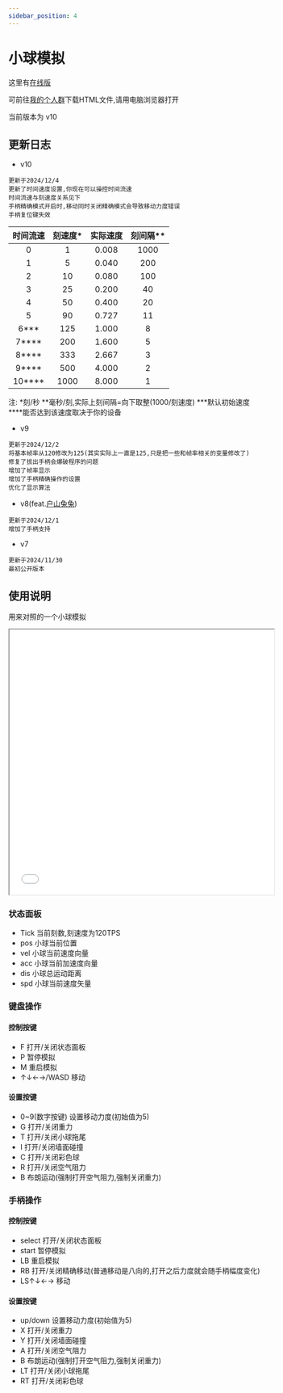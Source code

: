 ```yaml
---
sidebar_position: 4
---
```


# 小球模拟

这里有<a href="/ballsimulate.html">在线版</a>

可前往[我的个人群](https://qm.qq.com/q/bImTc3BPsA)下载HTML文件,请用电脑浏览器打开

当前版本为 v10

## 更新日志

- v10
```
更新于2024/12/4
更新了时间速度设置,你现在可以操控时间流速
时间流速与刻速度关系见下
手柄精确模式开启时,移动同时关闭精确模式会导致移动力度错误
手柄复位键失效
```
|时间流速|刻速度*|实际速度|刻间隔**|
|:-:|:-:|:-:|:-:|
|0|1|0.008|1000|
|1|5|0.040|200|
|2|10|0.080|100|
|3|25|0.200|40|
|4|50|0.400|20|
|5|90|0.727|11|
|6***|125|1.000|8|
|7****|200|1.600|5|
|8****|333|2.667|3|
|9****|500|4.000|2|
|10****|1000|8.000|1|

注:
\*刻/秒
\*\*毫秒/刻,实际上刻间隔=向下取整(1000/刻速度)
\*\*\*默认初始速度
\*\*\*\*能否达到该速度取决于你的设备

- v9
```
更新于2024/12/2
将基本帧率从120修改为125(其实实际上一直是125,只是把一些和帧率相关的变量修改了)
修复了拔出手柄会爆破程序的问题
增加了帧率显示
增加了手柄精确操作的设置
优化了显示算法
```

- v8(feat.[户山兔兔](https://danieltoyama.fun))
```
更新于2024/12/1
增加了手柄支持
```

- v7
```
更新于2024/11/30
最初公开版本
```

## 使用说明

用来对照的一个小球模拟
<iframe src="/ballsimulate.html" width="525px" height="525px"></iframe>

### 状态面板

- Tick 当前刻数,刻速度为120TPS
- pos 小球当前位置
- vel 小球当前速度向量
- acc 小球当前加速度向量
- dis 小球总运动距离
- spd 小球当前速度矢量

### 键盘操作

#### 控制按键

- F 打开/关闭状态面板
- P 暂停模拟
- M 重启模拟
- ↑↓←→/WASD 移动

#### 设置按键

- 0~9(数字按键) 设置移动力度(初始值为5)
- G 打开/关闭重力
- T 打开/关闭小球拖尾
- I 打开/关闭墙面碰撞
- C 打开/关闭彩色球
- R 打开/关闭空气阻力
- B 布朗运动(强制打开空气阻力,强制关闭重力)

### 手柄操作

#### 控制按键

- select 打开/关闭状态面板
- start 暂停模拟
- LB 重启模拟
- RB 打开/关闭精确移动(普通移动是八向的,打开之后力度就会随手柄幅度变化)
- LS↑↓←→ 移动

#### 设置按键

- up/down 设置移动力度(初始值为5)
- X 打开/关闭重力
- Y 打开/关闭墙面碰撞
- A 打开/关闭空气阻力
- B 布朗运动(强制打开空气阻力,强制关闭重力)
- LT 打开/关闭小球拖尾
- RT 打开/关闭彩色球